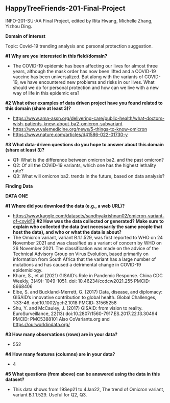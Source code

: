 ## HappyTreeFriends-201-Final-Project
INFO-201-SU-AA Final Project, edited by Rita Hwang, Michelle Zhang, Yizhou Ding.



**Domain of interest**

Topic: Covid-19 trending analysis and personal protection suggestion.

**#1 Why are you interested in this field/domain?**
- The COVID-19 epidemic has been affecting our lives for almost three years, although the mask order has now been lifted and a COVID-19 vaccine has been universalized. But along with the variants of COVID-19, we have encountered new problems and risks in our lives. What should we do for personal protection and how can we live with a new way of life in this epidemic era?

**#2 What other examples of data driven project have you found related to this domain (share at least 3)?**
- https://www.ama-assn.org/delivering-care/public-health/what-doctors-wish-patients-knew-about-ba2-omicron-subvariant
- https://www.yalemedicine.org/news/5-things-to-know-omicron
- https://www.nature.com/articles/d41586-022-01730-y

**#3 What data-driven questions do you hope to answer about this domain (share at least 3)?**
- Q1: What is the difference between omicron ba2. and the past omicron?
- Q2: Of all the COVID-19 variants, which one has the highest lethality rate?
- Q3: What will omicron ba2. trends in the future, based on data analysis?



**Finding Data**

**DATA ONE**

**#1 Where did you download the data (e.g., a web URL)?**
- https://www.kaggle.com/datasets/sandhyakrishnan02/omicron-variant-of-covid19
**#2 How was the data collected or generated? Make sure to explain who collected the data (not necessarily the same people that host the data), and who or what the data is about?**
- The Omicron variant, variant B.1.1.529, was first reported to WHO on 24 November 2021 and was classified as a variant of concern by WHO on 26 November 2021. The   classification was made on the advice of the Technical Advisory Group on Virus Evolution, based primarily on information from South Africa that the variant has a   large number of mutations and has caused a detrimental change in COVID-19 epidemiology.
- Khare, S., et al (2021) GISAID’s Role in Pandemic Response. China CDC Weekly, 3(49): 1049-1051. doi: 10.46234/ccdcw2021.255 PMCID: 8668406
- Elbe, S. and Buckland-Merrett, G. (2017) Data, disease, and diplomacy: GISAID’s innovative contribution to global health. Global Challenges, 1:33-46.      doi:10.1002/gch2.1018 PMCID: 31565258
- Shu, Y. and McCauley, J. (2017) GISAID: from vision to reality. EuroSurveillance, 22(13) doi:10.2807/1560-7917.ES.2017.22.13.30494 PMCID: PMC5388101
Also CoVariants.org and https://ourworldindata.org/

**#3 How many observations (rows) are in your data?**
- 552

**#4 How many features (columns) are in your data?**
- 4

**#5 What questions (from above) can be answered using the data in this dataset?**
- This data shows from 19Sep21 to 4Jan22, The trend of Omicron variant, variant B.1.1.529. Useful for Q2, Q3.
